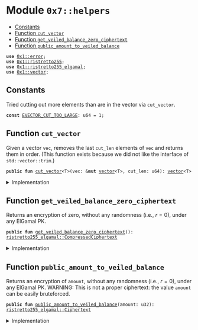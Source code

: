 
<a id="0x7_helpers"></a>

# Module `0x7::helpers`



-  [Constants](#@Constants_0)
-  [Function `cut_vector`](#0x7_helpers_cut_vector)
-  [Function `get_veiled_balance_zero_ciphertext`](#0x7_helpers_get_veiled_balance_zero_ciphertext)
-  [Function `public_amount_to_veiled_balance`](#0x7_helpers_public_amount_to_veiled_balance)


<pre><code><b>use</b> <a href="../../libra2-framework/../libra2-stdlib/../move-stdlib/doc/error.md#0x1_error">0x1::error</a>;
<b>use</b> <a href="../../libra2-framework/../libra2-stdlib/doc/ristretto255.md#0x1_ristretto255">0x1::ristretto255</a>;
<b>use</b> <a href="../../libra2-framework/../libra2-stdlib/doc/ristretto255_elgamal.md#0x1_ristretto255_elgamal">0x1::ristretto255_elgamal</a>;
<b>use</b> <a href="../../libra2-framework/../libra2-stdlib/../move-stdlib/doc/vector.md#0x1_vector">0x1::vector</a>;
</code></pre>



<a id="@Constants_0"></a>

## Constants


<a id="0x7_helpers_EVECTOR_CUT_TOO_LARGE"></a>

Tried cutting out more elements than are in the vector via <code>cut_vector</code>.


<pre><code><b>const</b> <a href="helpers.md#0x7_helpers_EVECTOR_CUT_TOO_LARGE">EVECTOR_CUT_TOO_LARGE</a>: u64 = 1;
</code></pre>



<a id="0x7_helpers_cut_vector"></a>

## Function `cut_vector`

Given a vector <code>vec</code>, removes the last <code>cut_len</code> elements of <code>vec</code> and returns them in order. (This function
exists because we did not like the interface of <code>std::vector::trim</code>.)


<pre><code><b>public</b> <b>fun</b> <a href="helpers.md#0x7_helpers_cut_vector">cut_vector</a>&lt;T&gt;(vec: &<b>mut</b> <a href="../../libra2-framework/../libra2-stdlib/../move-stdlib/doc/vector.md#0x1_vector">vector</a>&lt;T&gt;, cut_len: u64): <a href="../../libra2-framework/../libra2-stdlib/../move-stdlib/doc/vector.md#0x1_vector">vector</a>&lt;T&gt;
</code></pre>



<details>
<summary>Implementation</summary>


<pre><code><b>public</b> <b>fun</b> <a href="helpers.md#0x7_helpers_cut_vector">cut_vector</a>&lt;T&gt;(vec: &<b>mut</b> <a href="../../libra2-framework/../libra2-stdlib/../move-stdlib/doc/vector.md#0x1_vector">vector</a>&lt;T&gt;, cut_len: u64): <a href="../../libra2-framework/../libra2-stdlib/../move-stdlib/doc/vector.md#0x1_vector">vector</a>&lt;T&gt; {
    <b>let</b> len = <a href="../../libra2-framework/../libra2-stdlib/../move-stdlib/doc/vector.md#0x1_vector_length">vector::length</a>(vec);
    <b>let</b> res = <a href="../../libra2-framework/../libra2-stdlib/../move-stdlib/doc/vector.md#0x1_vector_empty">vector::empty</a>();
    <b>assert</b>!(len &gt;= cut_len, <a href="../../libra2-framework/../libra2-stdlib/../move-stdlib/doc/error.md#0x1_error_out_of_range">error::out_of_range</a>(<a href="helpers.md#0x7_helpers_EVECTOR_CUT_TOO_LARGE">EVECTOR_CUT_TOO_LARGE</a>));
    <b>while</b> (cut_len &gt; 0) {
        res.push_back(<a href="../../libra2-framework/../libra2-stdlib/../move-stdlib/doc/vector.md#0x1_vector_pop_back">vector::pop_back</a>(vec));
        cut_len -= 1;
    };
    res.reverse();
    res
}
</code></pre>



</details>

<a id="0x7_helpers_get_veiled_balance_zero_ciphertext"></a>

## Function `get_veiled_balance_zero_ciphertext`

Returns an encryption of zero, without any randomness (i.e., $r=0$), under any ElGamal PK.


<pre><code><b>public</b> <b>fun</b> <a href="helpers.md#0x7_helpers_get_veiled_balance_zero_ciphertext">get_veiled_balance_zero_ciphertext</a>(): <a href="../../libra2-framework/../libra2-stdlib/doc/ristretto255_elgamal.md#0x1_ristretto255_elgamal_CompressedCiphertext">ristretto255_elgamal::CompressedCiphertext</a>
</code></pre>



<details>
<summary>Implementation</summary>


<pre><code><b>public</b> <b>fun</b> <a href="helpers.md#0x7_helpers_get_veiled_balance_zero_ciphertext">get_veiled_balance_zero_ciphertext</a>(): elgamal::CompressedCiphertext {
    elgamal::ciphertext_from_compressed_points(
        <a href="../../libra2-framework/../libra2-stdlib/doc/ristretto255.md#0x1_ristretto255_point_identity_compressed">ristretto255::point_identity_compressed</a>(),
        <a href="../../libra2-framework/../libra2-stdlib/doc/ristretto255.md#0x1_ristretto255_point_identity_compressed">ristretto255::point_identity_compressed</a>()
    )
}
</code></pre>



</details>

<a id="0x7_helpers_public_amount_to_veiled_balance"></a>

## Function `public_amount_to_veiled_balance`

Returns an encryption of <code>amount</code>, without any randomness (i.e., $r=0$), under any ElGamal PK.
WARNING: This is not a proper ciphertext: the value <code>amount</code> can be easily bruteforced.


<pre><code><b>public</b> <b>fun</b> <a href="helpers.md#0x7_helpers_public_amount_to_veiled_balance">public_amount_to_veiled_balance</a>(amount: u32): <a href="../../libra2-framework/../libra2-stdlib/doc/ristretto255_elgamal.md#0x1_ristretto255_elgamal_Ciphertext">ristretto255_elgamal::Ciphertext</a>
</code></pre>



<details>
<summary>Implementation</summary>


<pre><code><b>public</b> <b>fun</b> <a href="helpers.md#0x7_helpers_public_amount_to_veiled_balance">public_amount_to_veiled_balance</a>(amount: u32): elgamal::Ciphertext {
    <b>let</b> scalar = <a href="../../libra2-framework/../libra2-stdlib/doc/ristretto255.md#0x1_ristretto255_new_scalar_from_u32">ristretto255::new_scalar_from_u32</a>(amount);

    elgamal::new_ciphertext_no_randomness(&scalar)
}
</code></pre>



</details>


[move-book]: https://docs.libra2.org/move/book/SUMMARY
